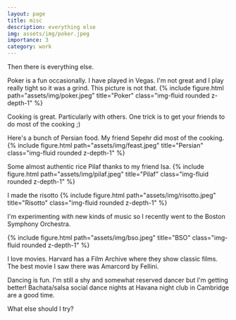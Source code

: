 ```yaml
---
layout: page
title: misc
description: everything else
img: assets/img/poker.jpeg
importance: 3
category: work
---
```


Then there is everything else. 

Poker is a fun occasionally. I have played in Vegas. I'm not great and I play really tight so it was a grind.
This picture is not that.
{% include figure.html path="assets/img/poker.jpeg" title="Poker" class="img-fluid rounded z-depth-1" %}

Cooking is great. Particularly with others. One trick is to get your friends to do most of the cooking ;)

Here's a bunch of Persian food. My friend Sepehr did most of the cooking.
{% include figure.html path="assets/img/feast.jpeg" title="Persian" class="img-fluid rounded z-depth-1" %}

Some almost authentic rice Pilaf thanks to my friend Isa.
{% include figure.html path="assets/img/pilaf.jpeg" title="Pilaf" class="img-fluid rounded z-depth-1" %}

I made the risotto
{% include figure.html path="assets/img/risotto.jpeg" title="Risotto" class="img-fluid rounded z-depth-1" %}

I'm experimenting with new kinds of music so I recently went to the Boston Symphony Orchestra.

{% include figure.html path="assets/img/bso.jpeg" title="BSO" class="img-fluid rounded z-depth-1" %}

I love movies. Harvard has a Film Archive where they show classic films. The best movie I saw there was Amarcord by Fellini.

Dancing is fun. I'm still a shy and somewhat reserved dancer but I'm getting better! 
Bachata/salsa social dance nights at Havana night club in Cambridge are a good time.

What else should I try?